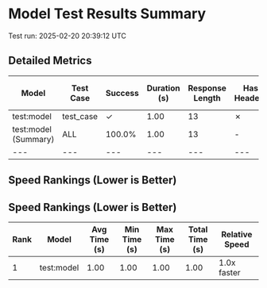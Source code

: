 # Model Test Results Summary

Test run: 2025-02-20 20:39:12 UTC

## Detailed Metrics

| Model | Test Case | Success | Duration (s) | Response Length | Has Headers | Has Lists | Has Code Blocks |
|---|---|---|---|---|---|---|---|
| test:model | test_case | ✓ | 1.00 | 13 | ✗ | ✗ | ✗ |
| test:model (Summary) | ALL | 100.0% | 1.00 | 13 | - | - | - |
|---|---|---|---|---|---|---|---|

## Speed Rankings (Lower is Better)


## Speed Rankings (Lower is Better)
| Rank | Model | Avg Time (s) | Min Time (s) | Max Time (s) | Total Time (s) | Relative Speed |
|---|---|---|---|---|---|---|
| 1 | test:model | 1.00 | 1.00 | 1.00 | 1.00 | 1.0x faster |
